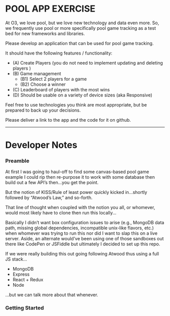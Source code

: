# POOL APP EXERCISE 

At O3, we love pool, but we love new technology and data even more. So, we frequently use pool or more specifically pool game tracking as a test bed for new frameworks and libraries.

Please develop an application that can be used for pool game tracking. 

It should have the following features / functionality:

* (A) Create Players (you do not need to implement updating and deleting players )
* (B) Game management
  * (B1) Select 2 players for a game
  * (B2) Choose a winner
* (C) Leaderboard of players with the most wins
* (D) Should be usable on a variety of device sizes (aka Responsive)

Feel free to use technologies you think are most appropriate, but be prepared to back up your decisions.

Please deliver a link to the app and the code for it on github.

------

# Developer Notes

### Preamble

At first I was going to haul-off to find some canvas-based pool game example I could rip then re-purpose it to work with some database then build out a few API’s then…you get the point.

But the notion of KISS/Rule of least power quickly kicked in…shortly followed by “Atwood’s Law,” and so-forth.

That line of thought when coupled with the notion you all, or whomever, would most likely have to clone then run this locally...

Basically I didn’t want box configuration issues to arise (e.g., MongoDB data path, missing global dependencies, incompatible unix-like flavors, etc.) when whomever was trying to run this nor did I want to slap this on a live server. Aside, an alternate would’ve been using one of those sandboxes out there like CodePen or JSFiddle but ultimately I decided to set up this repo.

If we were really building this out going following Atwood thus using a full JS stack...

* MongoDB
* Express
* React + Redux 
* Node

...but we can talk more about that whenever.

### Getting Started
